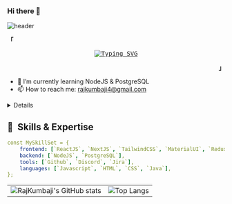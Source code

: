 
### Hi there 👋
![header](https://capsule-render.vercel.app/api?type=venom&color=auto&height=300&section=header&text=I%27m%20Raj%20Kumbaji&fontSize=90)

<p align="left"><strong><samp>「</samp></strong></p>
<p align="center">
  <samp>
  <a href="https://www.linkedin.com/in/raj-kumar-kumbaji-03115516b" align="center"><img src="https://readme-typing-svg.demolab.com?font=Fira+Code&pause=1000&color=DEF72C&random=false&center=true&width=1000&lines=A+Frontend+Developer+and+Open-Source+enthusiast!" alt="Typing SVG" /></a>
  </samp>
  <br>
</p>
<p align="right"><strong><samp>」</samp></strong></p>

- 🌱 I’m currently learning NodeJS & PostgreSQL
- 📫 How to reach me: rajkumbaji4@gmail.com



<details close>
  <table>
  <tr>
    <td>
  <a href="https://stats.dooboo.io"><img src="https://stats.dooboo.io/api/github-stats-advanced?login=kumbajirajkumar123" width="600" /></a>
    </td>
  </tr>
  </table>
</details>

<h2> 🚀 &nbsp;Skills & Expertise</h2>


```yaml
const MySkillSet = {
    frontend: [`ReactJS`, `NextJS`, `TailwindCSS`, `MaterialUI`, `Redux Toolkit`, `Redux`],
    backend: [`NodeJS`, `PostgreSQL`],
    tools: [`Github`, `Discord`, `Jira`],
    languages: [`Javascript`, `HTML`, `CSS`, `Java`],
};

```




<table>
  <tr>
    <td>
      <img src="https://github-readme-stats.vercel.app/api?username=kumbajirajkumar123&show_icons=true&theme=radical" alt="RajKumbaji's GitHub stats">
    </td>
    <td>
      <img src="https://github-readme-stats.vercel.app/api/top-langs/?username=kumbajirajkumar123&size_weight=0.5&count_weight=0.5" alt="Top Langs">
    </td>
  </tr>
</table>








<!--
**kumbajirajkumar123/kumbajirajkumar123** is a ✨ _special_ ✨ repository because its `README.md` (this file) appears on your GitHub profile.

Here are some ideas to get you started:

- 🔭 I’m currently working on ...
- 🌱 I’m currently learning ...
- 👯 I’m looking to collaborate on ...
- 🤔 I’m looking for help with ...
- 💬 Ask me about ...
- 📫 How to reach me: ...
- 😄 Pronouns: ...
- ⚡ Fun fact: ...
-->
